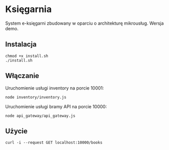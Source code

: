 # Księgarnia

System e-księgarni zbudowany w oparciu o architekturę mikrousług. 
Wersja demo.

## Instalacja
```
chmod +x install.sh
./install.sh
```

## Włączanie
Uruchomienie usługi inventory na porcie 10001:
```
node inventory/inventory.js
```
Uruchomienie usługi bramy API na porcie 10000:
```
node api_gateway/api_gateway.js
```

## Użycie
```
curl -i --request GET localhost:10000/books
```



